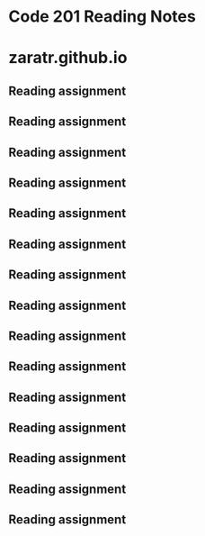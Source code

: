 # Code 201 Reading Notes
# zaratr.github.io
## Reading assignment
## Reading assignment
## Reading assignment
## Reading assignment
## Reading assignment
## Reading assignment
## Reading assignment
## Reading assignment
## Reading assignment
## Reading assignment
## Reading assignment
## Reading assignment
## Reading assignment
## Reading assignment
## Reading assignment
